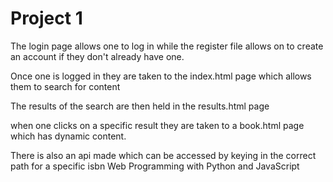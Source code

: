 # Project 1

The login page allows one to log in while the register file allows on to create an account if they don't already have one.

Once one is logged in they are taken to the index.html page which allows them to search for content

The results of the search are then held in the results.html page

when one clicks on a specific result they are taken to a book.html page which has dynamic content.

There is also an api made which can be accessed by keying in the correct path for a specific isbn
Web Programming with Python and JavaScript
